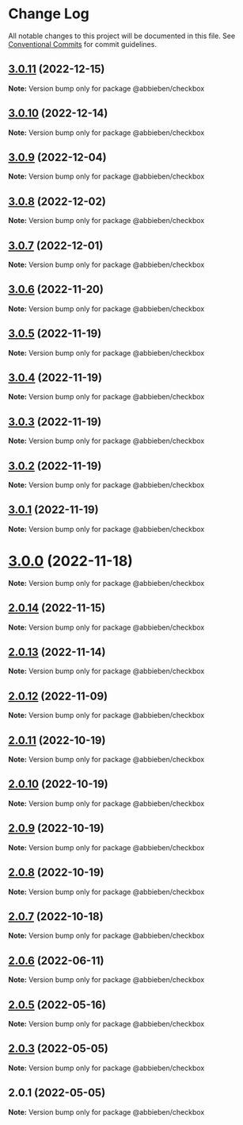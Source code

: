 # Change Log

All notable changes to this project will be documented in this file.
See [Conventional Commits](https://conventionalcommits.org) for commit guidelines.

## [3.0.11](https://github.com/abbieben07/checkbox/compare/v3.0.10...v3.0.11) (2022-12-15)

**Note:** Version bump only for package @abbieben/checkbox





## [3.0.10](https://github.com/abbieben07/checkbox/compare/v3.0.9...v3.0.10) (2022-12-14)

**Note:** Version bump only for package @abbieben/checkbox





## [3.0.9](https://github.com/abbieben07/checkbox/compare/v3.0.8...v3.0.9) (2022-12-04)

**Note:** Version bump only for package @abbieben/checkbox





## [3.0.8](https://github.com/abbieben07/checkbox/compare/v3.0.7...v3.0.8) (2022-12-02)

**Note:** Version bump only for package @abbieben/checkbox





## [3.0.7](https://github.com/abbieben07/checkbox/compare/v3.0.6...v3.0.7) (2022-12-01)

**Note:** Version bump only for package @abbieben/checkbox





## [3.0.6](https://github.com/abbieben07/checkbox/compare/v3.0.5...v3.0.6) (2022-11-20)

**Note:** Version bump only for package @abbieben/checkbox





## [3.0.5](https://github.com/abbieben07/checkbox/compare/v3.0.4...v3.0.5) (2022-11-19)

**Note:** Version bump only for package @abbieben/checkbox





## [3.0.4](https://github.com/abbieben07/checkbox/compare/v3.0.3...v3.0.4) (2022-11-19)

**Note:** Version bump only for package @abbieben/checkbox





## [3.0.3](https://github.com/abbieben07/checkbox/compare/v3.0.2...v3.0.3) (2022-11-19)

**Note:** Version bump only for package @abbieben/checkbox





## [3.0.2](https://github.com/abbieben07/checkbox/compare/v3.0.1...v3.0.2) (2022-11-19)

**Note:** Version bump only for package @abbieben/checkbox





## [3.0.1](https://github.com/abbieben07/checkbox/compare/v3.0.0...v3.0.1) (2022-11-19)

**Note:** Version bump only for package @abbieben/checkbox





# [3.0.0](https://github.com/abbieben07/checkbox/compare/v2.0.14...v3.0.0) (2022-11-18)

**Note:** Version bump only for package @abbieben/checkbox





## [2.0.14](https://github.com/abbieben07/checkbox/compare/v2.0.13...v2.0.14) (2022-11-15)

**Note:** Version bump only for package @abbieben/checkbox





## [2.0.13](https://github.com/abbieben07/checkbox/compare/v2.0.12...v2.0.13) (2022-11-14)

**Note:** Version bump only for package @abbieben/checkbox





## [2.0.12](https://github.com/abbieben07/checkbox/compare/v2.0.11...v2.0.12) (2022-11-09)

**Note:** Version bump only for package @abbieben/checkbox





## [2.0.11](https://github.com/abbieben07/checkbox/compare/v2.0.10...v2.0.11) (2022-10-19)

**Note:** Version bump only for package @abbieben/checkbox





## [2.0.10](https://github.com/abbieben07/checkbox/compare/v2.0.9...v2.0.10) (2022-10-19)

**Note:** Version bump only for package @abbieben/checkbox





## [2.0.9](https://github.com/abbieben07/checkbox/compare/v2.0.8...v2.0.9) (2022-10-19)

**Note:** Version bump only for package @abbieben/checkbox





## [2.0.8](https://github.com/abbieben07/checkbox/compare/v2.0.7...v2.0.8) (2022-10-19)

**Note:** Version bump only for package @abbieben/checkbox





## [2.0.7](https://github.com/abbieben07/checkbox/compare/v2.0.6...v2.0.7) (2022-10-18)

**Note:** Version bump only for package @abbieben/checkbox





## [2.0.6](https://github.com/abbieben07/checkbox/compare/v2.0.5...v2.0.6) (2022-06-11)

**Note:** Version bump only for package @abbieben/checkbox





## [2.0.5](https://github.com/abbieben07/checkbox/compare/v2.0.3...v2.0.5) (2022-05-16)

**Note:** Version bump only for package @abbieben/checkbox





## [2.0.3](https://github.com/abbieben07/checkbox/compare/v2.0.1...v2.0.3) (2022-05-05)

**Note:** Version bump only for package @abbieben/checkbox





## 2.0.1 (2022-05-05)

**Note:** Version bump only for package @abbieben/checkbox
